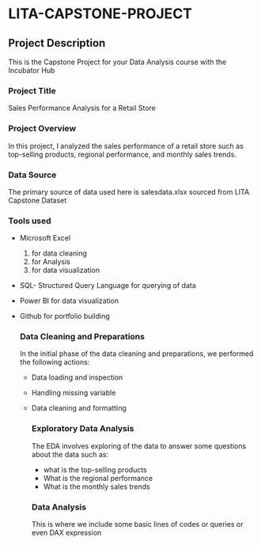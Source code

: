 # LITA-CAPSTONE-PROJECT

## Project Description

This is the Capstone Project for your Data Analysis course with the Incubator Hub

### Project Title

Sales Performance Analysis for a Retail Store 

### Project Overview

In this project, I analyzed the sales performance of a retail store such as top-selling products, regional 
performance, and monthly sales trends.

### Data Source
The primary source of data used here is salesdata.xlsx sourced from  LITA Capstone Dataset

### Tools used
- Microsoft Excel 
  1. for data cleaning
  2.  for Analysis 
  3.  for data visualization
- SQL- Structured Query Language for querying of data
- Power BI for data visualization
- Github for portfolio building

  ### Data Cleaning and Preparations
  In the initial phase of the data cleaning and preparations, we performed the following actions:
  - Data loading and inspection
  - Handling missing variable
  - Data cleaning and formatting
 
    ### Exploratory Data Analysis
    The EDA involves exploring of the data to answer some questions about the data such as:
    - what is the top-selling products
    - What is the regional performance
    - What is the monthly sales trends
   
    ### Data Analysis
    This is where we include some basic lines of codes or queries or even DAX expression
